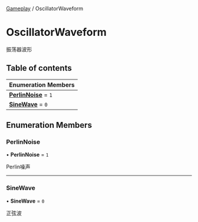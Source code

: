 [Gameplay](../groups/Core.Gameplay.md) / OscillatorWaveform

# OscillatorWaveform <Badge type="tip" text="Enumeration" /> <Score text="OscillatorWaveform" />

振荡器波形

## Table of contents

| Enumeration Members |
| :-----|
| **[PerlinNoise](mw.OscillatorWaveform.md#perlinnoise)** = ``1`` <br> |
| **[SineWave](mw.OscillatorWaveform.md#sinewave)** = ``0`` <br> |

## Enumeration Members

### PerlinNoise <Score text="PerlinNoise" /> 

• **PerlinNoise** = ``1``

Perlin噪声

___

### SineWave <Score text="SineWave" /> 

• **SineWave** = ``0``

正弦波
